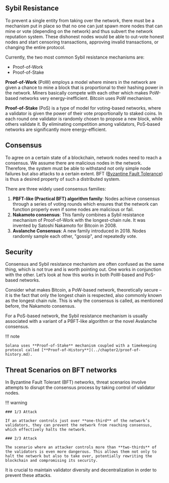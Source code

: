 ## Sybil Resistance

To prevent a single entity from taking over the network, there must be a mechanism put in place so that no one can just spawn more nodes that can mine or vote (depending on the network) and thus subvert the network reputation system. These dishonest nodes would be able to out-vote honest nodes and start censoring transactions, approving invalid transactions, or changing the entire protocol.

Currently, the two most common Sybil resistance mechanisms are:

- Proof-of-Work
- Proof-of-Stake

 **Proof-of-Work** (PoW) employs a model where miners in the network are given a chance to mine a block that is proportional to their hashing power in the network. Miners basically compete with each other which makes PoW-based networks very energy-inefficient. Bitcoin uses PoW mechanism.

 **Proof-of-Stake** (PoS) is a type of model for voting-based networks, where a validator is given the power of their vote proportionally to staked coins. In each round one validator is randomly chosen to propose a new block, while others validate it. By eliminating competition among validators, PoS-based networks are significantly more energy-efficient.

## Consensus

To agree on a certain state of a blockchain, network nodes need to reach a consensus. We assume there are malicious nodes in the network. Therefore, the system must be able to withstand not only simple node failures but also attacks to a certain extent. BFT ([Byzantine Fault Tolerance](https://en.wikipedia.org/wiki/Byzantine_fault)) is thus a desired property of such a distributed system.

There are three widely used consensus families:

1. **PBFT-like (Practical BFT) algorithm family**: Nodes achieve consensus through a series of voting rounds which ensures that the network can function properly even if some nodes are malicious or fail.
2. **Nakamoto consensus**: This family combines a Sybil resistance mechanism of Proof-of-Work with the longest-chain rule. It was invented by Satoshi Nakamoto for Bitcoin in 2008.
3. **Avalanche Consensus**: A new family introduced in 2018. Nodes randomly sample each other, "gossip", and repeatedly vote.

## Security

Consensus and Sybil resistance mechanism are often confused as the same thing, which is not true and is worth pointing out. One works in conjunction with the other. Let’s look at how this works in both PoW-based and PoS-based networks.

Consider what makes Bitcoin, a PoW-based network, theoretically secure – it is the fact that only the longest chain is respected, also commonly known as the longest chain rule. This is why the consensus is called, as mentioned before, the Nakamoto consensus.

For a PoS-based network, the Sybil resistance mechanism is usually associated with a variant of a PBFT-like algorithm or the novel Avalanche consensus.

!!! note

    Solana uses **Proof-of-Stake** mechanism coupled with a timekeeping protocol called [**Proof-of-History**](../chapter2/proof-of-history.md).

## Threat Scenarios on BFT networks

In Byzantine Fault Tolerant (BFT) networks, threat scenarios involve attempts to disrupt the consensus process by taking control of validator nodes.

!!! warning

    ### 1/3 Attack

    If an attacker controls just over **one-third** of the network’s validators, they can prevent the network from reaching consensus, which effectively halts the network.

    ### 2/3 Attack

    The scenario where an attacker controls more than **two-thirds** of the validators is even more dangerous. This allows them not only to halt the network but also to take over, potentially rewriting the blockchain and compromising its security.

It is crucial to maintain validator diversity and decentralization in order to prevent these attacks.
